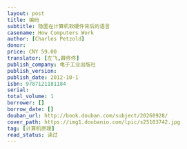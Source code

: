 ```yaml
---
layout: post
title: 编码
subtitle: 隐匿在计算机软硬件背后的语言
casename: How Computers Work
author: [Charles Petzold]
donor: 
price: CNY 59.00
translator: [左飞,薛佟佟]
publish_company: 电子工业出版社
publish_version: 
publish_date: 2012-10-1
isbn: 9787121181184
serial: 
total_volume: 1
borrower: []
borrow_date: []
douban_url: http://book.douban.com/subject/20260928/
cover_path: https://img1.doubanio.com/lpic/s25103742.jpg
tag: [计算机原理]
read_status: 读过
---
```

